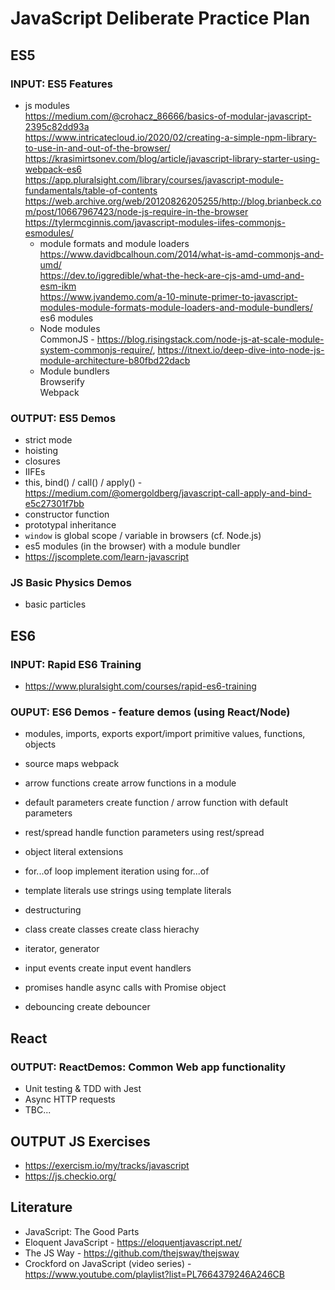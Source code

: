 # JavaScript Deliberate Practice Plan

## ES5
### INPUT: ES5 Features
- js modules  
https://medium.com/@crohacz_86666/basics-of-modular-javascript-2395c82dd93a  
https://www.intricatecloud.io/2020/02/creating-a-simple-npm-library-to-use-in-and-out-of-the-browser/  
https://krasimirtsonev.com/blog/article/javascript-library-starter-using-webpack-es6  
https://app.pluralsight.com/library/courses/javascript-module-fundamentals/table-of-contents  
https://web.archive.org/web/20120826205255/http://blog.brianbeck.com/post/10667967423/node-js-require-in-the-browser  
https://tylermcginnis.com/javascript-modules-iifes-commonjs-esmodules/  
  - module formats and module loaders  
  https://www.davidbcalhoun.com/2014/what-is-amd-commonjs-and-umd/  
  https://dev.to/iggredible/what-the-heck-are-cjs-amd-umd-and-esm-ikm  
  https://www.jvandemo.com/a-10-minute-primer-to-javascript-modules-module-formats-module-loaders-and-module-bundlers/  
  es6 modules
  - Node modules  
  CommonJS - https://blog.risingstack.com/node-js-at-scale-module-system-commonjs-require/, https://itnext.io/deep-dive-into-node-js-module-architecture-b80fbd22dacb				
  - Module bundlers  
  Browserify  
  Webpack

### OUTPUT: ES5 Demos
- strict mode
- hoisting
- closures
- IIFEs
- this, bind() / call() / apply() - https://medium.com/@omergoldberg/javascript-call-apply-and-bind-e5c27301f7bb
- constructor function
- prototypal inheritance
- `window` is global scope / variable in browsers (cf. Node.js)
- es5 modules (in the browser) with a module bundler
- https://jscomplete.com/learn-javascript

### JS Basic Physics Demos
- basic particles

## ES6
### INPUT: Rapid ES6 Training
- https://www.pluralsight.com/courses/rapid-es6-training
### OUPUT: ES6 Demos - feature demos (using React/Node)
- modules, imports, exports
  export/import primitive values, functions, objects
- source maps
  webpack
- arrow functions
  create arrow functions in a module
- default parameters
  create function / arrow function with default parameters
- rest/spread
  handle function parameters using rest/spread
- object literal extensions
- for...of loop
  implement iteration using for...of
- template literals
  use strings using template literals
- destructuring
- class
  create classes
  create class hierachy

- iterator, generator
- input events
  create input event handlers
- promises
  handle async calls with Promise object
- debouncing
  create debouncer

## React
### OUTPUT: ReactDemos: Common Web app functionality
- Unit testing & TDD with Jest
- Async HTTP requests
- TBC...

## OUTPUT JS Exercises
- https://exercism.io/my/tracks/javascript
- https://js.checkio.org/

## Literature
- JavaScript: The Good Parts
- Eloquent JavaScript - https://eloquentjavascript.net/
- The JS Way - https://github.com/thejsway/thejsway
- Crockford on JavaScript (video series) - https://www.youtube.com/playlist?list=PL7664379246A246CB
